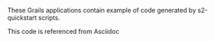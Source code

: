 These Grails applications contain example of code generated by s2-quickstart scripts. 

This code is referenced from Asciidoc
